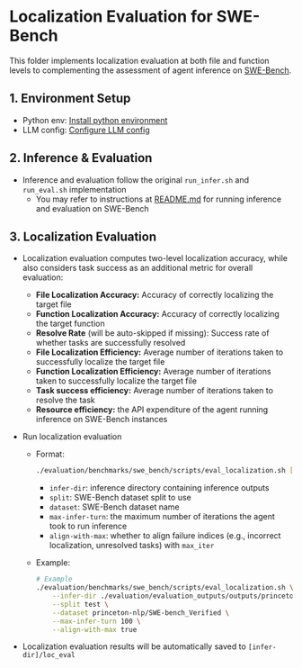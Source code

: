 # **Localization Evaluation for SWE-Bench**

This folder implements localization evaluation at both file and function levels to complementing the assessment of agent inference on [SWE-Bench](https://www.swebench.com/).

## **1. Environment Setup**
- Python env: [Install python environment](../../../README.md#development-environment)
- LLM config: [Configure LLM config](../../../README.md#configure-openhands-and-your-llm)

## **2. Inference & Evaluation**
- Inference and evaluation follow the original `run_infer.sh` and `run_eval.sh` implementation
    - You may refer to instructions at [README.md](../README.md) for running inference and evaluation on SWE-Bench

## **3. Localization Evaluation**
- Localization evaluation computes two-level localization accuracy, while also considers task success as an additional metric for overall evaluation:
    - **File Localization Accuracy:** Accuracy of correctly localizing the target file
    - **Function Localization Accuracy:** Accuracy of correctly localizing the target function
    - **Resolve Rate** (will be auto-skipped if missing): Success rate of whether tasks are successfully resolved
    - **File Localization Efficiency:** Average number of iterations taken to successfully localize the target file
    - **Function Localization Efficiency:** Average number of iterations taken to successfully localize the target file
    - **Task success efficiency:** Average number of iterations taken to resolve the task
    - **Resource efficiency:** the API expenditure of the agent running inference on SWE-Bench instances

- Run localization evaluation
    - Format:
        ```bash
        ./evaluation/benchmarks/swe_bench/scripts/eval_localization.sh [infer-dir] [split] [dataset] [max-infer-turn] [align-with-max]
        ```
        - `infer-dir`: inference directory containing inference outputs
        - `split`: SWE-Bench dataset split to use
        - `dataset`: SWE-Bench dataset name
        - `max-infer-turn`: the maximum number of iterations the agent took to run inference
        - `align-with-max`: whether to align failure indices (e.g., incorrect localization, unresolved tasks) with `max_iter`

    - Example:
        ```bash
        # Example
        ./evaluation/benchmarks/swe_bench/scripts/eval_localization.sh \
            --infer-dir ./evaluation/evaluation_outputs/outputs/princeton-nlp__SWE-bench_Verified-test/CodeActAgent/gpt_4o_100_N \
            --split test \
            --dataset princeton-nlp/SWE-bench_Verified \
            --max-infer-turn 100 \
            --align-with-max true
        ```

- Localization evaluation results will be automatically saved to `[infer-dir]/loc_eval`
